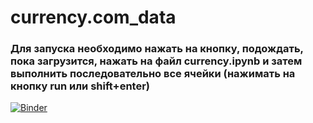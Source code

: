 # currency.com_data

### Для запуска необходимо нажать на кнопку, подождать, пока загрузится, нажать на файл currency.ipynb и затем выполнить последовательно все ячейки (нажимать на кнопку run или shift+enter)
[![Binder](https://mybinder.org/badge.svg)](https://mybinder.org/v2/gh/friliah/currency.com_data/master)
